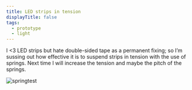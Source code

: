 ```yaml
---
title: LED strips in tension
displayTitle: false
tags:
  - prototype
  - light
---
```


I <3  LED strips but hate double-sided tape as a permanent fixing; so I’m sussing out how effective it is to suspend strips in tension with the use of springs. Next time I will increase the tension and maybe the pitch of the springs. 

![springtest](https://d2w9rnfcy7mm78.cloudfront.net/10811413/original_550141c684993bc4a810d0b8ec008d46.png?1613641947?bc=0)

